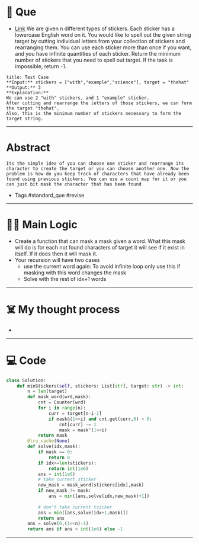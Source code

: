 # 🧩 Que
- [Link](https://leetcode.com/problems/stickers-to-spell-word/)
We are given n different types of stickers. Each sticker has a lowercase English word on it.
You would like to spell out the given string target by cutting individual letters from your collection of stickers and rearranging them. You can use each sticker more than once if you want, and you have infinite quantities of each sticker.
Return the minimum number of stickers that you need to spell out target. If the task is impossible, return -1.
```ad-question
title: Test Case
**Input:** stickers = ["with","example","science"], target = "thehat"
**Output:** 3
**Explanation:**
We can use 2 "with" stickers, and 1 "example" sticker.
After cutting and rearrange the letters of those stickers, we can form the target "thehat".
Also, this is the minimum number of stickers necessary to form the target string.
```

---
# Abstract
```ad-abstract
Its the simple idea of you can choose one sticker and rearrange its character to create the target or you can choose another one. Now the problem is how do you keep track of characters that have already been found using previous stickers. You can use a count map for it or you can just bit mask the character that has been found
```

- Tags #standard_que #revise 
--- 
# 🕵️‍♂️ Main Logic
- Create a function that can mask a mask given a word. What this mask will do is for each not found characters of target it will see if it exist in itself. If it does then it will mask it.
- Your recursion will have two cases
	- use the current word again: To avoid infinite loop only use this if masking with this word changes the mask
	- Solve with the rest of idx+1 words
---
# ☠️ My thought process
- 
---

# 💻 Code
```python
class Solution:
    def minStickers(self, stickers: List[str], target: str) -> int:
        n = len(target)
        def mask_word(wrd,mask):
            cnt = Counter(wrd)
            for i in range(n):
                curr = target[n-i-1]
                if mask&(1<<i) and cnt.get(curr,0) > 0:
                    cnt[curr] -= 1
                    mask = mask^(1<<i)
            return mask
        @lru_cache(None)
        def solve(idx,mask):
            if mask == 0:
                return 0
            if idx>=len(stickers):
                return int(1e6)
            ans = int(1e6)
            # take current sticker 
            new_mask = mask_word(stickers[idx],mask)
            if new_mask != mask:
                ans = min([ans,solve(idx,new_mask)+1])
            
            # don't take current tsicker
            ans = min([ans,solve(idx+1,mask)])
            return ans
        ans = solve(0,(1<<n)-1)
        return ans if ans < int(1e6) else -1
```
---
